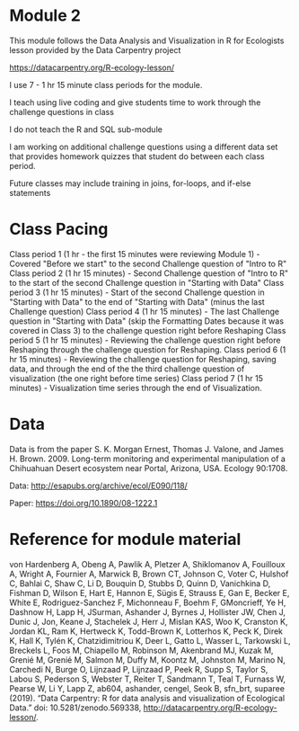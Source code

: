 # Module 2 

This module follows the Data Analysis and Visualization in R for Ecologists lesson provided by the Data Carpentry project

<https://datacarpentry.org/R-ecology-lesson/>

I use 7 - 1 hr 15 minute class periods for the module. 

I teach using live coding and give students time to work through the challenge questions in class

I do not teach the R and SQL sub-module

I am working on additional challenge questions using a different data set that provides homework quizzes that student do between each class period.  

Future classes may include training in joins, for-loops, and if-else statements

# Class Pacing

Class period 1 (1 hr - the first 15 minutes were reviewing Module 1)
	- Covered "Before we start" to the second Challenge question of "Intro to R"
Class period 2 (1 hr 15 minutes)
	- Second Challenge question of "Intro to R" to the start of the second Challenge 
	  question in "Starting with Data" 
Class period 3 (1 hr 15 minutes)
	- Start of the second Challenge question in "Starting with Data" to the end of "Starting
	  with Data" (minus the last Challenge question)
Class period 4 (1 hr 15 minutes)
	- The last Challenge question in "Starting with Data" (skip the Formatting Dates because 
	  it was covered in Class 3) to the challenge question right before Reshaping
Class period 5 (1 hr 15 minutes)
	- Reviewing the challenge question right before Reshaping through the challenge question
	  for Reshaping.
Class period 6 (1 hr 15 minutes)
	- Reviewing the challenge question for Reshaping, saving data, and through the end of the 
	  the third challenge question of visualization (the one right before time series)
Class period 7 (1 hr 15 minutes)
	- Visualization time series through the end of Visualization.



# Data
Data is from the paper S. K. Morgan Ernest, Thomas J. Valone, and James H. Brown. 2009. Long-term monitoring and experimental manipulation of a Chihuahuan Desert ecosystem near Portal, Arizona, USA. Ecology 90:1708.

Data: http://esapubs.org/archive/ecol/E090/118/

Paper: https://doi.org/10.1890/08-1222.1

# Reference for module material

von Hardenberg A, Obeng A, Pawlik A, Pletzer A, Shiklomanov A, Fouilloux A, Wright A, Fournier A, Marwick B, Brown CT, Johnson C, Voter C, Hulshof C, Bahlai C, Shaw C, Li D, Bouquin D, Stubbs D, Quinn D, Vanichkina D, Fishman D, Wilson E, Hart E, Hannon E, Sügis E, Strauss E, Gan E, Becker E, White E, Rodriguez-Sanchez F, Michonneau F, Boehm F, GMoncrieff, Ye H, Dashnow H, Lapp H, JSurman, Ashander J, Byrnes J, Hollister JW, Chen J, Dunic J, Jon, Keane J, Stachelek J, Herr J, Mislan KAS, Woo K, Cranston K, Jordan KL, Ram K, Hertweck K, Todd-Brown K, Lotterhos K, Peck K, Direk K, Hall K, Tylén K, Chatzidimitriou K, Deer L, Gatto L, Wasser L, Tarkowski L, Breckels L, Foos M, Chiapello M, Robinson M, Akenbrand MJ, Kuzak M, Grenié M, Grenié M, Salmon M, Duffy M, Koontz M, Johnston M, Marino N, Carchedi N, Burge O, Lijnzaad P, Lijnzaad P, Peek R, Supp S, Taylor S, Labou S, Pederson S, Webster T, Reiter T, Sandmann T, Teal T, Furnass W, Pearse W, Li Y, Lapp Z, ab604, ashander, cengel, Seok B, sfn_brt, suparee (2019). “Data Carpentry: R for data analysis and visualization of Ecological Data.” doi: 10.5281/zenodo.569338, http://datacarpentry.org/R-ecology-lesson/.